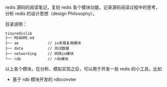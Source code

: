 
redis 源码的阅读笔记，复刻 redis 各个模块功能，记录源码阅读过程中的思考，分析 redis 的设计思想（design Philosophy）。

目录说明：

```
tinyredislib
├── README.md
├── ae             // io多路复用模块
├── data           // 测试数据
├── networking     // 网络io模块
└── rdb            // rdb模块
```

以上各个模块，在分析、模拟实现之后，可以用于开发一些 redis 的小工具，比如

+ 基于 rdb 模块开发的 rdbconvter

